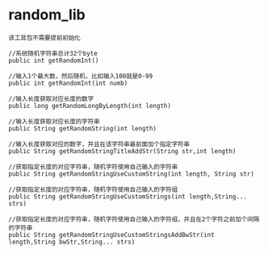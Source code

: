 # random_lib

    该工具包不需要提前初始化    

    //系统随机字符串总计32个byte
    public int getRandomInt()

    //输入1个最大数，然后随机，比如输入100就是0-99
    public int getRandomInt(int numb)

    //输入长度获取对应长度的数字
    public long getRandomLongByLength(int length)

    //输入长度获取对应长度的字符串
    public String getRandomString(int length)

    //输入长度获取对应的数字，并且在该字符串最前面加个指定字符串
    public String getRandomStringTitleAddStr(String str,int length)

    //获取指定长度的对应字符串，随机字符使用自己输入的字符串
    public String getRandomStringUseCustomString(int length, String str) 

    //获取指定长度的对应字符串，随机字符使用自己输入的字符组
    public String getRandomStringUseCustomStrings(int length,String... strs)

    //获取指定长度的对应字符串，随机字符使用自己输入的字符组，并且在2个字符之前加个间隔的字符串
    public String getRandomStringUseCustomStringsAddBwStr(int length,String bwStr,String... strs)